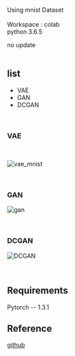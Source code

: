 
Using mnist Dataset<br>  
Workspace : colab<br>
python 3.6.5<br>

no update<br>
<br>
## list
- VAE
- GAN
- DCGAN
<br>

### VAE
<br>

![vae_mnist](https://user-images.githubusercontent.com/46425982/93425672-6d246880-f8f5-11ea-87eb-861bb7a15352.gif)

<br>


### GAN


![gan](https://user-images.githubusercontent.com/46425982/93426367-d789d880-f8f6-11ea-9a98-340a0342af7f.gif)



<br>

### DCGAN


![DCGAN](https://user-images.githubusercontent.com/46425982/93425893-e623c000-f8f5-11ea-88a6-8c871004caa0.gif)

<br>


## Requirements<br>
Pytorch -- 1.3.1
<br>

## Reference
[github](https://github.com/pytorch/examples/blob/master/vae/main.py)

